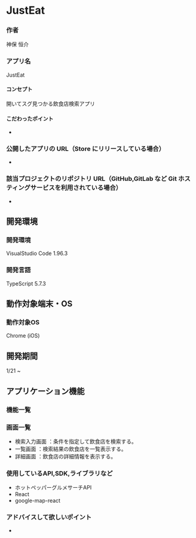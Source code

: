 # JustEat

### 作者
神保 恒介
### アプリ名
JustEat

#### コンセプト
開いてスグ見つかる飲食店検索アプリ

#### こだわったポイント
-

### 公開したアプリの URL（Store にリリースしている場合）
-

### 該当プロジェクトのリポジトリ URL（GitHub,GitLab など Git ホスティングサービスを利用されている場合）
-

## 開発環境
### 開発環境
VisualStudio Code 1.96.3

### 開発言語
TypeScript 5.7.3

## 動作対象端末・OS
### 動作対象OS
Chrome (iOS)

## 開発期間
1/21 ~ 

## アプリケーション機能

### 機能一覧


### 画面一覧
- 検索入力画面 ：条件を指定して飲食店を検索する。
- 一覧画面 ：検索結果の飲食店を一覧表示する。
- 詳細画面 ：飲食店の詳細情報を表示する。

### 使用しているAPI,SDK,ライブラリなど
- ホットペッパーグルメサーチAPI
- React
- google-map-react

### アドバイスして欲しいポイント
- 
